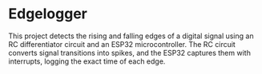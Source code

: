 # Edgelogger
This project detects the rising and falling edges of a digital signal using an RC differentiator circuit and an ESP32 microcontroller. The RC circuit converts signal transitions into spikes, and the ESP32 captures them with interrupts, logging the exact time of each edge.
